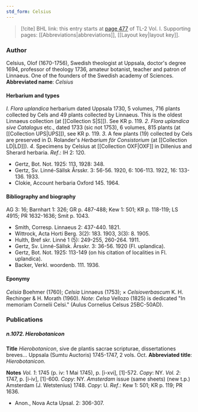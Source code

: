 ```yaml
---
std_form: Celsius
---
```


> [!cite] BHL link: this entry starts at [page 477](https://www.biodiversitylibrary.org/page/33120608) of TL-2 Vol. I.
> Supporting pages: [[Abbreviations|abbreviations]], [[Layout key|layout key]].

### Author

Celsius, Olof (1670-1756), Swedish theologist at Uppsala, doctor's degree 1694, professor of theology 1736, amateur botanist, teacher and patron of Linnaeus. One of the founders of the Swedish academy of Sciences. 
**Abbreviated name**: *Celsius*

#### Herbarium and types

*I. Flora uplandica* herbarium dated Uppsala 1730, 5 volumes, 716 plants collected by Cels and 49 plants collected by Linnaeus. This is the oldest Linnaeus collection (at [[Collection S|S]]). See KR p. 119.
*2. Flora uplandica sive Catalogus* etc., dated 1733 (sic not 1753), 6 volumes, 815 plants (at [[Collection UPS|UPS]]), see KR p. 119.
*3*. A few plants (19) collected by Cels are preserved in D. Rolander's *Herbarium för Consistorium* (at [[Collection LD|LD]]).
*4*. Specimens by Celsius at [[Collection OXF|OXF]] in Dillenius and Sherard herbaria.
*Ref*.: IH 2: 120.
- Gertz, Bot. Not. 1925: 113, 1928: 348.
- Gertz, Sv. Linné-Sällsk Årsskr. 3: 56-56. 1920, 6: 106-113. 1922, 16: 133-136. 1933.
- Clokie, Account herbaria Oxford 145. 1964.

#### Bibliography and biography

AG 3: 16; Barnhart 1: 326; GR p. 487-488; Kew 1: 501; KR p. 118-119; LS 4915; PR 1632-1636; Smit p. 1043.
- Smith, Corresp. Linnaeus 2: 437-440. 1821.
- Wittrock, Acta Horti Berg. 3(2): 183. 1903, 3(3): 8. 1905.
- Hulth, Bref skr. Linné 1 (5): 249-255, 260-264. 1911.
- Gertz, Sv. Linné-Sällsk. Årsskr. 3: 36-56. 1920 (Fl. uplandica).
- Gertz, Bot. Not. 1925: 113-149 (on his citation of localities in Fl. uplandica).
- Backer, Verkl. woordenb. 111. 1936.

#### Eponymy

*Celsia* Boehmer (1760); *Celsia* Linnaeus (1753); × *Celsioverbascum* K. H. Rechinger & H. Morath (1960). *Note*: *Celsa* Vellozo (1825) is dedicated "In memoriam Cornelii Celsi." (Aulus Cornelius Celsus 25BC-50AD).

### Publications

##### n.1072. Hierobotanicon

**Title**
*Hierobotanicon*, sive de plantis sacrae scripturae, dissertationes breves... Uppsala (Sumtu Auctoris) 1745-1747, 2 vols. Oct.
**Abbreviated title**: *Hierobotanicon*.

**Notes**
*Vol. 1*: 1745 (p. iv: 1 Mai 1745), p. \[i-xvi\], \[1\]-572. *Copy*: NY.
*Vol. 2*: 1747, p. \[i-iv\], \[1\]-600. *Copy*: NY.
*Amsterdam* issue (same sheets) (new t.p.) Amsterdam (J. Wetstenius) 1748. *Copy*: U.
*Ref*.: Kew 1: 501; KR p. 119; PR 1636.
- Anon., Nova Acta Upsal. 2: 306-307.

